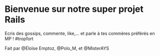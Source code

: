 # Bienvenue sur notre super projet Rails

Ecris des gossips, commente, like,... et parle à tes commères préférés en MP ! #tropfort

Fait par  @Éloïse Emptoz, @Polo_M, et @MisterAYS

